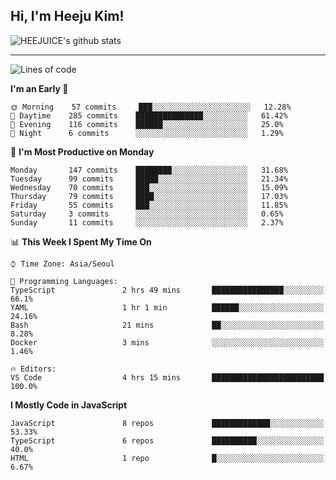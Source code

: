 ## Hi, I'm Heeju Kim!

![HEEJUICE's github stats](https://github-readme-stats.vercel.app/api?username=HEEJUICE&show_icons=true)

---
<!--START_SECTION:waka-->
![Lines of code](https://img.shields.io/badge/From%20Hello%20World%20I%27ve%20Written-6.5%20million%20lines%20of%20code-blue)

**I'm an Early 🐤** 

```text
🌞 Morning    57 commits     ███░░░░░░░░░░░░░░░░░░░░░░   12.28% 
🌆 Daytime    285 commits    ███████████████░░░░░░░░░░   61.42% 
🌃 Evening    116 commits    ██████░░░░░░░░░░░░░░░░░░░   25.0% 
🌙 Night      6 commits      ░░░░░░░░░░░░░░░░░░░░░░░░░   1.29%

```
📅 **I'm Most Productive on Monday** 

```text
Monday       147 commits    ████████░░░░░░░░░░░░░░░░░   31.68% 
Tuesday      99 commits     █████░░░░░░░░░░░░░░░░░░░░   21.34% 
Wednesday    70 commits     ███░░░░░░░░░░░░░░░░░░░░░░   15.09% 
Thursday     79 commits     ████░░░░░░░░░░░░░░░░░░░░░   17.03% 
Friday       55 commits     ███░░░░░░░░░░░░░░░░░░░░░░   11.85% 
Saturday     3 commits      ░░░░░░░░░░░░░░░░░░░░░░░░░   0.65% 
Sunday       11 commits     ░░░░░░░░░░░░░░░░░░░░░░░░░   2.37%

```


📊 **This Week I Spent My Time On** 

```text
⌚︎ Time Zone: Asia/Seoul

💬 Programming Languages: 
TypeScript               2 hrs 49 mins       ████████████████░░░░░░░░░   66.1% 
YAML                     1 hr 1 min          ██████░░░░░░░░░░░░░░░░░░░   24.16% 
Bash                     21 mins             ██░░░░░░░░░░░░░░░░░░░░░░░   8.28% 
Docker                   3 mins              ░░░░░░░░░░░░░░░░░░░░░░░░░   1.46%

🔥 Editors: 
VS Code                  4 hrs 15 mins       █████████████████████████   100.0%

```

**I Mostly Code in JavaScript** 

```text
JavaScript               8 repos             █████████████░░░░░░░░░░░░   53.33% 
TypeScript               6 repos             ██████████░░░░░░░░░░░░░░░   40.0% 
HTML                     1 repo              █░░░░░░░░░░░░░░░░░░░░░░░░   6.67%

```



<!--END_SECTION:waka-->
